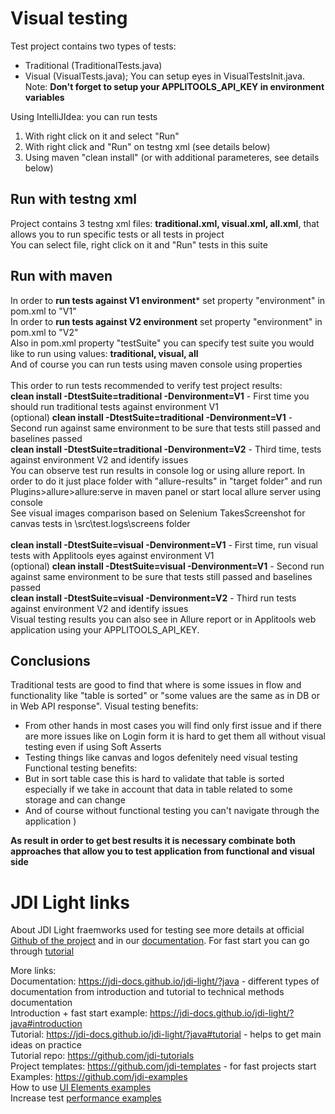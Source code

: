 # Visual testing

Test project contains two types of tests:</br>
* Traditional (TraditionalTests.java)</br>
* Visual (VisualTests.java); You can setup eyes in VisualTestsInit.java. </br>
Note: **Don't forget to setup your APPLITOOLS_API_KEY in environment variables**</br>

Using IntelliJIdea: you can run tests </br>
1. With right click on it and select "Run" </br>
2. With right click and "Run" on testng xml (see details below)</br>
3. Using maven "clean install" (or with additional parameteres, see details below)</br>

## Run with testng xml
Project contains 3 testng xml files: **traditional.xml, visual.xml, all.xml**, that allows you to run specific tests or all tests in project</br>
You can select file, right click on it and "Run" tests in this suite

## Run with maven
In order to **run tests against V1 environment*** set property "environment" in pom.xml to "V1"</br>
In order to **run tests against V2 environment** set property "environment" in pom.xml to "V2"</br>
Also in pom.xml property "testSuite" you can specify test suite you would like to run using values: **traditional, visual, all**</br>
And of course you can run tests using maven console using properties</br>
</br>
This order to run tests recommended to verify test project results:</br>
**clean install -DtestSuite=traditional -Denvironment=V1** - First time you should run traditional tests against environment V1</br>
(optional) **clean install -DtestSuite=traditional -Denvironment=V1** - Second run against same environment to be sure that tests still passed and baselines passed</br>
**clean install -DtestSuite=traditional -Denvironment=V2** - Third time, tests against environment V2 and identify issues</br>
You can observe test run results in console log or using allure report. In order to do it just place folder with "allure-results" in "target folder" and run Plugins>allure>allure:serve in maven panel or start local allure server using console</br>
See visual images comparison based on Selenium TakesScreenshot for canvas tests in \src\test\.logs\screens folder</br>
</br>
**clean install -DtestSuite=visual -Denvironment=V1** - First time, run visual tests with Applitools eyes against environment V1</br>
(optional) **clean install -DtestSuite=visual -Denvironment=V1** - Second run against same environment to be sure that tests still passed and baselines passed</br>
**clean install -DtestSuite=visual -Denvironment=V2** - Third run tests against environment V2 and identify issues</br>
Visual testing results you can also see in Allure report or in Applitools web application using your APPLITOOLS_API_KEY.</br>

## Conclusions
Traditional tests are good to find that where is some issues in flow and functionality like "table is sorted" or "some values are the same as in DB or in Web API response".
Visual testing benefits:
* From other hands in most cases you will find only first issue and if there are more issues like on Login form it is hard to get them all without visual testing even if using Soft Asserts</br>
* Testing things like canvas and logos defenitely need visual testing</br>
Functional testing benefits:
* But in sort table case this is hard to validate that table is sorted especially if we take in account that data in table related to some storage and can change</br>
* And of course without functional testing you can't navigate through the application )

**As result in order to get best results it is necessary combinate both approaches that allow you to test application from functional and visual side**


# JDI Light links
About JDI Light fraemworks used for testing see more details at official [Github of the project](https://github.com/jdi-testing/jdi-light) and in our [documentation](https://jdi-docs.github.io/jdi-light/?java).
For fast start you can go through [tutorial](https://jdi-docs.github.io/jdi-light/?java#tutorial) </br>

More links: </br>
Documentation: https://jdi-docs.github.io/jdi-light/?java - different types of documentation from introduction and tutorial to technical methods documentation </br>
Introduction + fast start example: https://jdi-docs.github.io/jdi-light/?java#introduction </br>
Tutorial: https://jdi-docs.github.io/jdi-light/?java#tutorial - helps to get main ideas on practice </br>
Tutorial repo:  https://github.com/jdi-tutorials </br>
Project templates: https://github.com/jdi-templates - for fast projects start </br>
Examples: https://github.com/jdi-examples </br>
How to use [UI Elements examples](https://github.com/jdi-testing/jdi-light/tree/master/jdi-light-html-tests/src/test/java/io/github/epam/html/tests/elements) </br>
Increase test [performance examples](https://github.com/jdi-testing/jdi-light/tree/master/jdi-performance) </br>
